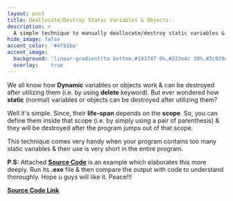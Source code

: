 ```yaml
---
layout: post
title: Deallocate/Destroy Static Variables & Objects:-
description: >
  A simple technique to manually deallocate/destroy static variables & objects.
hide_image: false
accent_color: '#4fb1ba'
accent_image:
  background: 'linear-gradient(to bottom,#193747 0%,#233e4c 30%,#3c929e 50%,#d5d5d4 70%,#cdccc8 100%)'
  overlay:    true
---
```


We all know how **Dynamic** variables or objects work & can be destroyed after utilizing them (i.e. by using **delete** keyword). But ever wondered how **static** (normal) variables or objects can be destroyed after utilizing them?

Well it's simple. Since, their **life-span** depends on the **scope**. So, you can define them inside that scope (i.e. by simply using a pair of parenthesis) & they will be destroyed after the program jumps out of that scope.

This technique comes very handy when your program contains too many static variables & their use is very short in the entire program.

**P.S:** Attached [**Source Code**](/assets/blog_material/Static_Obj_Manual_Destruction.cpp) is an example which elaborates this more deeply. Run its **.exe** file & then compare the output with code to understand thoroughly. Hope u guys will like it. Peace!!!

[**Source Code Link**](/assets/blog_material/Static_Obj_Manual_Destruction.cpp)
